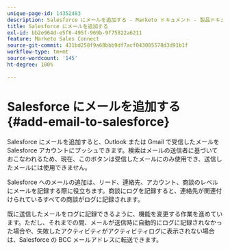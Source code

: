 ```yaml
---
unique-page-id: 14352483
description: Salesforce にメールを追加する - Marketo ドキュメント - 製品ドキュメント
title: Salesforce にメールを追加する
exl-id: bb2e964d-e5f8-495f-969b-9f75822a6211
feature: Marketo Sales Connect
source-git-commit: 431bd258f9a68bbb9df7acf043085578d3d91b1f
workflow-type: tm+mt
source-wordcount: '145'
ht-degree: 100%

---
```


# Salesforce にメールを追加する {#add-email-to-salesforce}

Salesforce にメールを追加すると、Outlook または Gmail で受信したメールを Salesforce アカウントにプッシュできます。検索はメールの送信者に基づいておこなわれるため、現在、このボタンは受信したメールにのみ使用でき、送信したメールには使用できません。

Salesforce へのメールの追加は、リード、連絡先、アカウント、商談のレベルにメールを記録する際に役立ちます。商談にログを記録すると、連絡先が関連付けられているすべての商談がログに記録されます。

既に送信したメールをログに記録できるように、機能を変更する作業を進めています。ただし、それまでの間、メールが送信時に自動的にログに記録されなかった場合や、失敗したアクティビティがアクティビティログに表示されない場合は、Salesforce の BCC メールアドレスに転送できます。
